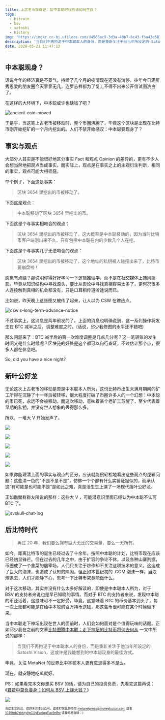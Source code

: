 ```yaml
---
title: 上古老币现身记：后中本聪时代应该如何生存？
tags:
  - bitcoin
  - bsv
  - satoshi
  - history
img: 'https://imgkr.cn-bj.ufileos.com/d4566ec9-3d3a-40b7-8c43-fba43e581b47.png'
description: '当我们不再拘泥于中本聪本人的身份，而是重新关注于他当年所设定的 Satoshi Vision，这或许是我能想到的中本聪现身的最佳方式。'
date: 2020-05-21 11:47:13
---
```


## 中本聪现身？

话说今年的经济真是不景气，持续了几个月的疫情现在还没有消停，往年今日满屏秀恩爱的朋友圈今天寥寥无几，连罗志祥都为了复工不得不出来公开信试图洗白了。

在这样的大环境下，中本聪或许也缺钱了吧？

![ancient-coin-moved](https://imgkr.cn-bj.ufileos.com/a531f4bd-f226-4d80-8886-dd4f280259c8.png)

于是乎，当这笔上古老币被移动时，整个币圈沸腾了，毕竟这个区块是出现在比特币刚开始挖矿的一个月内挖出的。人们不禁开始感叹：中本聪要现身了？

<!--more-->

## 事实与观点

大部分人其实是不能很好地区分事实 Fact 和观点 Opinion 的差异的，更有不少人会想当然地把观点当成事实，而实际上，观点是在事实之上的主观衍生判断，相同的事实，观点可能大相径庭。

举个例子，下面这是事实：

> 区块 3654 里挖出的币被移动了。

下面这是观点：

> 中本聪移动了区块 3654 里挖出的币。

下面这是个与事实相吻合的观点：

> 区块 3654 里挖出的币被移动了，这大概率是中本聪移动的，因为当时比特币客户端刚出来不久，只有包括中本聪在内的少数几个人在挖。

下面这是个与事实几乎无法吻合的观点：

> 区块 3654 里挖出的币被移动了，这个地址的私钥被人碰撞出来了，比特币要崩盘啦！

感觉有点绕？那说明你得好好学习一下逻辑推理学，而不是在社交媒体上捕风捉影。毕竟从知识结构中寻找源头，要比从舆论中寻找真相容易太多了，更何况很多人连接触到真相的机会都没有，只是口耳相传道听途说而已。

比如说，昨天晚上这张图又被传了起来，让人以为 CSW 在蹭热点。

![csw's-long-term-advance-notice](https://imgkr.cn-bj.ufileos.com/4ef60ec6-6cbd-40e4-9f57-dec29706d9e6.png)

不过事实上，这消息是两年前发的了。上面的消息也明确说到，这一系列操作将发生在 BTC 减半之后，调整难度之时。(话说，邱少我修图的水平还不错吧)

那么问题来了：BTC 减半后的第一次难度调整是几点几分呢？这一笔转账的发生时间又是什么时候呢？区块链的好处是这个都可以自行查证，不过估计那个点，很多人都在休息吧。

So, did you have a nice night?

## 新叶公好龙

无论这次上古老币的移动是否是中本聪本人所为，这份比特币出生未满月期间的矿工所得在沉静了十一年后被转移，很大程度打破了币圈许多人的一个幻想：中本聪的币已死，永远不会被移动。而这次移动，意味着某个老矿工苏醒了，至少代表着早期的私钥，并没有世人想象的丢得那么多。

所以，一堆大 V 开始发声了。

![](https://imgkr.cn-bj.ufileos.com/cb56ba85-5da1-46a6-b1ea-527f8201d74f.png)

![](https://imgkr.cn-bj.ufileos.com/f1fb96cc-109d-45b4-a51e-c6170224e482.png)

![](https://imgkr.cn-bj.ufileos.com/f3762448-0b07-4c8b-b3d6-6fc00e1b1222.png)

![](https://imgkr.cn-bj.ufileos.com/b7f2c1d1-8c5e-4d70-97b3-c2868c5f1b44.png)

![](https://imgkr.cn-bj.ufileos.com/a3cc12b9-1f92-4d36-bebf-9672cbfcd213.png)

如果你能理清上面的事实与观点的区分，应该就能很轻松地看出这些观点的逻辑问题：这些清一色的“不是不是不是”，仿佛一个个都有什么实锤证据似的，而承认这“有可能是也可能不是”是如此之难，真是活生生上演了一场现代版叶公好龙。

正如骷髅群群友所说的那样：这些大 V ，可能潜意识里面已经认为中本聪不认可 BTC 了。

![svskull-chat-log](https://imgkr.cn-bj.ufileos.com/8111407c-2bd9-4e7f-b3f7-cc829546e5c8.png)

## 后比特时代

> 再过 20 年，我们要么拥有巨大无比的交易量，要么一无所有。

如今，距离比特币的诞生已经过去了十余年。按照中本聪的计划，比特币现在应该已经初显锋芒。但在过去的几年之中，由于扩容的争论不休，以及各种山寨割据，币圈成了一个韭菜的屠宰场，人们只关注于炒作却不关注这项技术的意义。这造成了巨大的泡沫，也造成了认知的隔阂。但正如本世纪初的 .COM 泡沫一样，当浪潮退去，人们才能静下心，思考一下比特币究竟能做什么。

对于这次移动，其实并没有什么太多好解读的，即使是中本聪本人所为，对于 BSV 的支持者来说也是早已知晓的事情。而对于 BTC 的支持者来说，发现中本聪的币还活着，这滋味可不一定好受，毕竟，这意味着 BTC 的币价基本到头了，每一次上涨都可能是在给中本聪的百万持币送钱，那这些币很可能在某个时候砸下来。

当中本聪走下神坛出现在世人的面前时，人们会如何面对是个值得玩味的话题。正如邱少我在之前的文章[比特图腾中本聪：走下神坛的比特币将何去何从](https://metanet.press/blog/2020/05/craig-is-satoshi/ "比特图腾中本聪：走下神坛的比特币将何去何从") 一文中所说的那样：

> 当我们不再拘泥于中本聪本人的身份，而是重新关注于他当年所设定的 Satoshi Vision，这或许是我能想到的中本聪现身的最佳方式。

毕竟，关注 MetaNet 的世界比中本聪本人更有意思得多不是么。

现在，就安静地吃瓜就好。

PS：如果看完本文你想买 BSV 的话，请为自己的投资负责，先看完这篇再说：《[君若中莫负妾身：如何从 BSV 上赚大钱？](https://metanet.press/blog/2020/03/how-to-invest-in-bsv/ "君若中莫负妾身：如何从 BSV 上赚大钱？")》

![](https://imgkr.cn-bj.ufileos.com/9c7d15e2-403a-4c2b-b01d-05c4cb14ad42.png)

<sub><sup>喜欢本文的话，欢迎关注本公众号，或者打赏比特币至 [metanetpress@moneybutton.com](bitcoin:metanetpress@moneybutton.com) 或者 [1GT6fnb7zbtzjy9pC3iyEwdpg11ax9nRst](bitcoin:1GT6fnb7zbtzjy9pC3iyEwdpg11ax9nRst) 请我喝杯咖啡：)</sup></sub>
